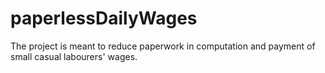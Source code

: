 # paperlessDailyWages
The project is meant to reduce paperwork in computation
and payment of small casual labourers' wages.
